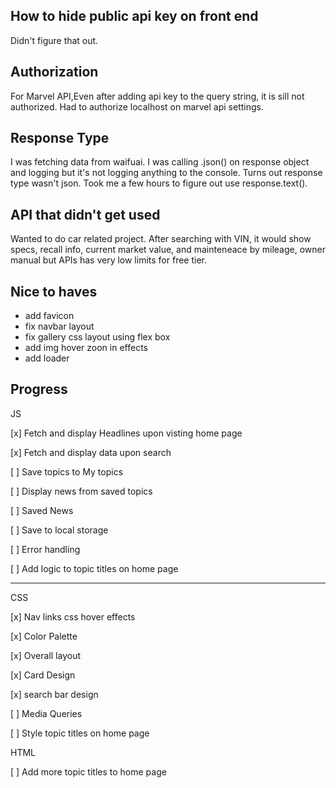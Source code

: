 
## How to hide public api key on front end  

Didn't figure that out. 

## Authorization 

For Marvel API,Even after adding api key to the query string, it is sill not authorized. Had to authorize localhost on marvel api settings.

## Response Type 

I was fetching data from waifuai. I was calling .json() on response object and logging  but it's not logging anything to the console.
Turns out response type wasn't json. 
Took me a few hours to figure out use response.text().

## API that didn't get used 

Wanted to do car related project. After searching with VIN, it would show specs, recall info, current market value, and mainteneace by mileage, owner manual  but APIs has very low limits for free tier. 

## Nice to haves 

- add favicon 
- fix navbar layout 
- fix gallery css layout using flex box
- add img hover zoon in effects
- add loader 


## Progress

JS

[x] Fetch and display Headlines upon visting home page

[x] Fetch and display data upon search 

[ ] Save topics to My topics 

[ ] Display news from saved topics 

[ ] Saved News 

[ ] Save to local storage 

[ ] Error handling

[ ] Add logic to topic titles on home page 

--- 

CSS 

[x] Nav links css hover effects 

[x] Color Palette

[x] Overall layout 

[x] Card Design 

[x] search bar design 

[ ] Media Queries 

[ ] Style topic titles on home page 

HTML 

[ ] Add more topic titles to home page 












